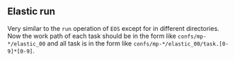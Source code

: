 ## Elastic run

Very similar to the `run` operation of `EOS` except for in different directories. Now the work path of each task should be in the form like `confs/mp-*/elastic_00` and all task is in the form like `confs/mp-*/elastic_00/task.[0-9]*[0-9]`.
